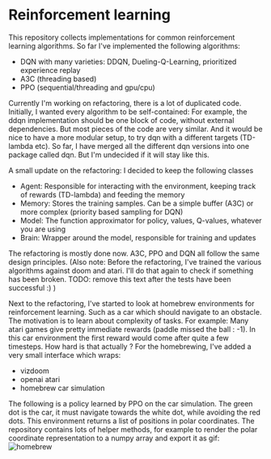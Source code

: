 # Reinforcement learning

This repository collects implementations for common reinforcement learning algorithms.
So far I've implemented the following algorithms:
 - DQN with many varieties: DDQN, Dueling-Q-Learning, prioritized experience replay
 - A3C (threading based) 
 - PPO (sequential/threading and gpu/cpu) 
 
Currently I'm working on refactoring, there is a lot of duplicated code.
Initially, I wanted every algorithm to be self-contained: 
For example, the ddqn implementation should be one block of code, without external dependencies.
But most pieces of the code are very similar. And it would be nice to have a more modular setup,
to try dqn with a different targets (TD-lambda etc).
So far, I have merged all the different dqn versions into one package called dqn.
But I'm undecided if it will stay like this.

A small update on the refactoring: I decided to keep the following classes
 - Agent: Responsible for interacting with the environment, keeping track of rewards (TD-lambda) and feeding the memory
 - Memory: Stores the training samples. Can be a simple buffer (A3C) or more complex (priority based sampling for DQN)
 - Model: The function approximator for policy, values, Q-values, whatever you are using
 - Brain: Wrapper around the model, responsible for training and updates

The refactoring is mostly done now. A3C, PPO and DQN all follow the same design principles.
(Also note: Before the refactoring, I've trained the various algorithms against doom and atari. I'll do that again to check if something has been broken. TODO: remove this text after the tests have been successful :) )

Next to the refactoring, I've started to look at homebrew environments for reinforcement learning.
Such as a car which should navigate to an obstacle. The motivation is to learn about complexity of tasks.
For example: Many atari games give pretty immediate rewards (paddle missed the ball : -1).
In this car environment the first reward would come after quite a few timesteps. How hard is that actually ?
For the homebrewing, I've added a very small interface which wraps:
 - vizdoom
 - openai atari
 - homebrew car simulation

The following is a policy learned by PPO on the car simulation. The green dot is the car, it must navigate towards the white dot, while avoiding the red dots. This environment returns a list of positions in polar coordinates.
The repository contains lots of helper methods, for example to render the polar coordinate representation to a numpy array and export it as gif:
![homebrew](https://media.giphy.com/media/2vrzoHJa8C9qDhOWzY/giphy.gif)
